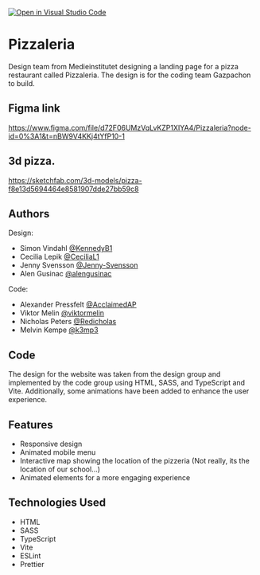 [![Open in Visual Studio Code](https://classroom.github.com/assets/open-in-vscode-c66648af7eb3fe8bc4f294546bfd86ef473780cde1dea487d3c4ff354943c9ae.svg)](https://classroom.github.com/online_ide?assignment_repo_id=9672183&assignment_repo_type=AssignmentRepo)

# Pizzaleria

Design team from Medieinstitutet designing a landing page for a pizza restaurant called Pizzaleria.
The design is for the coding team Gazpachon to build.

## Figma link
https://www.figma.com/file/d72F06UMzVqLvKZP1XIYA4/Pizzaleria?node-id=0%3A1&t=nBW9V4KKj4tYfP10-1

## 3d pizza.
https://sketchfab.com/3d-models/pizza-f8e13d5694464e8581907dde27bb59c8



## Authors

Design:
- Simon Vindahl [@KennedyB1](https://github.com/KennedyB1)
- Cecilia Lepik [@CeciliaL1](https://github.com/CeciliaL1)
- Jenny Svensson [@Jenny-Svensson](https://github.com/Jenny-Svensson)
- Alen Gusinac [@alengusinac](https://github.com/alengusinac)

Code:
- Alexander Pressfelt [@AcclaimedAP](https://github.com/AcclaimedAP)
- Viktor Melin [@viktormelin](https://github.com/viktormelin)
- Nicholas Peters [@Redicholas](https://github.com/Redicholas)
- Melvin Kempe [@k3mp3](https://github.com/k3mp3)

## Code
The design for the website was taken from the design group and implemented by the code group using HTML, SASS, and TypeScript and Vite.
Additionally, some animations have been added to enhance the user experience.

## Features
- Responsive design
- Animated mobile menu
- Interactive map showing the location of the pizzeria (Not really, its the location of our school...)
- Animated elements for a more engaging experience

## Technologies Used
- HTML
- SASS
- TypeScript
- Vite
- ESLint
- Prettier
